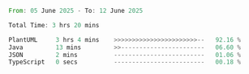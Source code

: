 <!--START_SECTION:waka-->

```rust
From: 05 June 2025 - To: 12 June 2025

Total Time: 3 hrs 20 mins

PlantUML     3 hrs 4 mins    >>>>>>>>>>>>>>>>>>>>>>>--   92.16 %
Java         13 mins         >>-----------------------   06.60 %
JSON         2 mins          -------------------------   01.06 %
TypeScript   0 secs          -------------------------   00.18 %
```

<!--END_SECTION:waka-->
